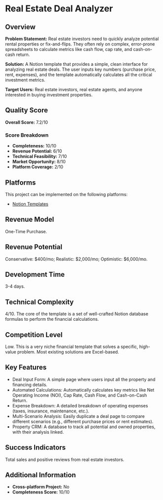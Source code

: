 # Real Estate Deal Analyzer

## Overview
**Problem Statement:** Real estate investors need to quickly analyze potential rental properties or fix-and-flips. They often rely on complex, error-prone spreadsheets to calculate metrics like cash flow, cap rate, and cash-on-cash return.

**Solution:** A Notion template that provides a simple, clean interface for analyzing real estate deals. The user inputs key numbers (purchase price, rent, expenses), and the template automatically calculates all the critical investment metrics.

**Target Users:** Real estate investors, real estate agents, and anyone interested in buying investment properties.

## Quality Score
**Overall Score:** 7.2/10

### Score Breakdown
- **Completeness:** 10/10
- **Revenue Potential:** 6/10
- **Technical Feasibility:** 7/10
- **Market Opportunity:** 8/10
- **Platform Coverage:** 2/10

## Platforms
This project can be implemented on the following platforms:
- [Notion Templates](./platforms/notion-templates/)

## Revenue Model
One-Time Purchase.

## Revenue Potential
Conservative: $400/mo; Realistic: $2,000/mo; Optimistic: $6,000/mo.

## Development Time
3-4 days.

## Technical Complexity
4/10. The core of the template is a set of well-crafted Notion database formulas to perform the financial calculations.

## Competition Level
Low. This is a very niche financial template that solves a specific, high-value problem. Most existing solutions are Excel-based.

## Key Features
- Deal Input Form: A simple page where users input all the property and financing details.
- Automated Calculations: Automatically calculates key metrics like Net Operating Income (NOI), Cap Rate, Cash Flow, and Cash-on-Cash Return.
- Expense Breakdown: A detailed breakdown of operating expenses (taxes, insurance, maintenance, etc.).
- Multi-Scenario Analysis: Easily duplicate a deal page to compare different scenarios (e.g., different purchase prices or rent estimates).
- Property CRM: A database to track all potential and owned properties, with their analysis linked.

## Success Indicators
Total sales and positive reviews from real estate investors.

## Additional Information
- **Cross-platform Project:** No
- **Completeness Score:** 10/10
